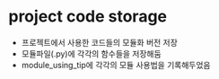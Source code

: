 # project code storage
* 프로젝트에서 사용한 코드들의 모듈화 버전 저장
* 모듈파일(.py)에 각각의 함수들을 저장해둠
* module_using_tip에 각각의 모듈 사용법을 기록해두었음
